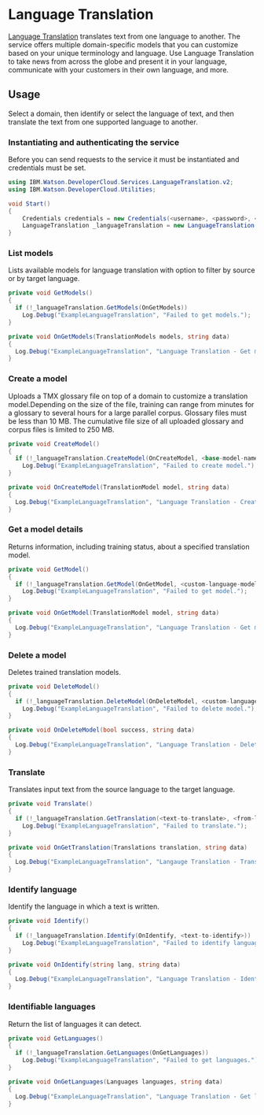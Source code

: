 # Language Translation

[Language Translation][language_Translation] translates text from one language to another. The service offers multiple domain-specific models that you can customize based on your unique terminology and language. Use Language Translation to take news from across the globe and present it in your language, communicate with your customers in their own language, and more.

## Usage
Select a domain, then identify or select the language of text, and then translate the text from one supported language to another.

### Instantiating and authenticating the service
Before you can send requests to the service it must be instantiated and credentials must be set.
```cs
using IBM.Watson.DeveloperCloud.Services.LanguageTranslation.v2;
using IBM.Watson.DeveloperCloud.Utilities;

void Start()
{
    Credentials credentials = new Credentials(<username>, <password>, <url>);
    LanguageTranslation _languageTranslation = new LanguageTranslation(credentials);
}
```





### List models
Lists available models for language translation with option to filter by source or by target language.
```cs
private void GetModels()
{
  if (!_languageTranslation.GetModels(OnGetModels))
    Log.Debug("ExampleLanguageTranslation", "Failed to get models.");
}

private void OnGetModels(TranslationModels models, string data)
{
  Log.Debug("ExampleLanguageTranslation", "Language Translation - Get models response: {0}", data);
}
```





### Create a model
Uploads a TMX glossary file on top of a domain to customize a translation model.Depending on the size of the file, training can range from minutes for a glossary to several hours for a large parallel corpus. Glossary files must be less than 10 MB. The cumulative file size of all uploaded glossary and corpus files is limited to 250 MB.
```cs
private void CreateModel()
{
  if (!_languageTranslation.CreateModel(OnCreateModel, <base-model-name>, <custom-model-name>, <glossary-filepath>))
    Log.Debug("ExampleLanguageTranslation", "Failed to create model.");
}

private void OnCreateModel(TranslationModel model, string data)
{
  Log.Debug("ExampleLanguageTranslation", "Language Translation - Create model response: {0}", data);
}
```





### Get a model details
Returns information, including training status, about a specified translation model.
```cs
private void GetModel()
{
  if (!_languageTranslation.GetModel(OnGetModel, <custom-language-model-id>))
    Log.Debug("ExampleLanguageTranslation", "Failed to get model.");
}

private void OnGetModel(TranslationModel model, string data)
{
  Log.Debug("ExampleLanguageTranslation", "Language Translation - Get model response: {0}", data);
}
```





### Delete a model
Deletes trained translation models.
```cs
private void DeleteModel()
{
  if (!_languageTranslation.DeleteModel(OnDeleteModel, <custom-language-model-id>))
    Log.Debug("ExampleLanguageTranslation", "Failed to delete model.");
}

private void OnDeleteModel(bool success, string data)
{
  Log.Debug("ExampleLanguageTranslation", "Language Translation - Delete model response: success: {0}", success);
}
```





### Translate
Translates input text from the source language to the target language.
```cs
private void Translate()
{
  if (!_languageTranslation.GetTranslation(<text-to-translate>, <from-language>, <to-language>, OnGetTranslation))
    Log.Debug("ExampleLanguageTranslation", "Failed to translate.");
}

private void OnGetTranslation(Translations translation, string data)
{
  Log.Debug("ExampleLanguageTranslation", "Langauge Translation - Translate Response: {0}", data);
}
```




### Identify language
Identify the language in which a text is written.
```cs
private void Identify()
{
  if (!_languageTranslation.Identify(OnIdentify, <text-to-identify>))
    Log.Debug("ExampleLanguageTranslation", "Failed to identify language.");
}

private void OnIdentify(string lang, string data)
{
  Log.Debug("ExampleLanguageTranslation", "Language Translation - Identify response: {0}", data);
}
```





### Identifiable languages
Return the list of languages it can detect.
```cs
private void GetLanguages()
{
  if (!_languageTranslation.GetLanguages(OnGetLanguages))
    Log.Debug("ExampleLanguageTranslation", "Failed to get languages.");
}

private void OnGetLanguages(Languages languages, string data)
{
  Log.Debug("ExampleLanguageTranslation", "Language Translation - Get languages response: {0}", data);
}
```





[language_Translation]: https://www.ibm.com/watson/services/language-translator/
